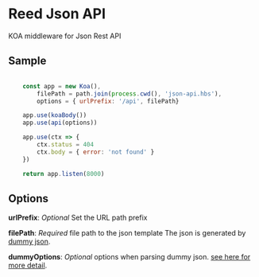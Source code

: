 # Reed Json API
KOA middleware for Json Rest API

## Sample

```js

    const app = new Koa(),
        filePath = path.join(process.cwd(), 'json-api.hbs'),
        options = { urlPrefix: '/api', filePath}

    app.use(koaBody())
    app.use(api(options))

    app.use(ctx => {
        ctx.status = 404
        ctx.body = { error: 'not found' }
    })

    return app.listen(8000)

```

## Options

__urlPrefix__: _Optional_ Set the URL path prefix 

__filePath__: _Required_ file path to the json template
The json is generated by [dummy json](https://github.com/webroo/dummy-json).

__dummyOptions__: _Optional_ options when parsing dummy json. [see here for more detail](https://github.com/webroo/dummy-json#api).


